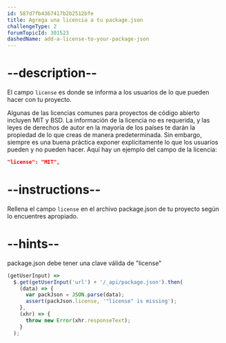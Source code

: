 ```yaml
---
id: 587d7fb4367417b2b2512bfe
title: Agrega una licencia a tu package.json
challengeType: 2
forumTopicId: 301523
dashedName: add-a-license-to-your-package-json
---
```


# --description--

El campo `license` es donde se informa a los usuarios de lo que pueden hacer con tu proyecto.

Algunas de las licencias comunes para proyectos de código abierto incluyen MIT y BSD. La información de la licencia no es requerida, y las leyes de derechos de autor en la mayoría de los países te darán la propiedad de lo que creas de manera predeterminada. Sin embargo, siempre es una buena práctica exponer explícitamente lo que los usuarios pueden y no pueden hacer. Aquí hay un ejemplo del campo de la licencia:

```json
"license": "MIT",
```

# --instructions--

Rellena el campo `license` en el archivo package.json de tu proyecto según lo encuentres apropiado.

# --hints--

package.json debe tener una clave válida de "license"

```js
(getUserInput) =>
  $.get(getUserInput('url') + '/_api/package.json').then(
    (data) => {
      var packJson = JSON.parse(data);
      assert(packJson.license, '"license" is missing');
    },
    (xhr) => {
      throw new Error(xhr.responseText);
    }
  );
```

